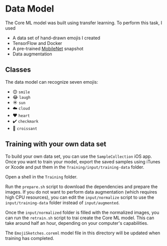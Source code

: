 # Data Model

The Core ML model was built using transfer learning. To perform this task, I used

- A data set of hand-drawn emojis I created
- TensorFlow and Docker
- A pre-trained [MobileNet](https://arxiv.org/abs/1704.04861) snapshot
- Data augmentation

## Classes

The data model can recognize seven emojis:

- 😊 `smile`
- 😂 `laugh`
- ☀️ `sun`
- ☁️ `cloud`
- ❤️ `heart`
- ✔️ `checkmark`
- 🥐 `croissant`

## Training with your own data set

To build your own data set, you can use the `SampleCollection` iOS app. Once you want to train your model, export the saved samples using iTunes or Xcode and put them in the `Training/input/training-data` folder.

Open a shell in the `Training`  folder.

Run the `prepare.sh` script to download the dependencies and prepare the images. If you do not want to perform data augmentation (which requires high CPU resources), you can edit the `input/normalize` script to use the `input/training-data` folder instead of  `input/augmented`.

Once the `input/normalized` folder is filled with the normalized images, you can run the `retrain.sh` script to trai create the Core ML model. This can take around half an hour, depending on your computer's capabilities.

The  `EmojiSketches.coreml` model file in this directory will be updated when training has completed.
